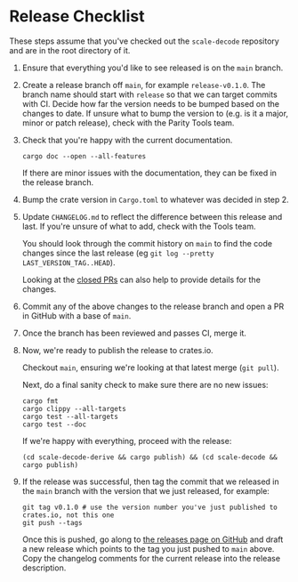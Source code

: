 # Release Checklist

These steps assume that you've checked out the `scale-decode` repository and are in the root directory of it.

1.  Ensure that everything you'd like to see released is on the `main` branch.

2.  Create a release branch off `main`, for example `release-v0.1.0`. The branch name should start with `release`
    so that we can target commits with CI. Decide how far the version needs to be bumped based on the changes to date.
    If unsure what to bump the version to (e.g. is it a major, minor or patch release), check with the Parity Tools team.

3.  Check that you're happy with the current documentation.

    ```
    cargo doc --open --all-features
    ```

    If there are minor issues with the documentation, they can be fixed in the release branch.

4.  Bump the crate version in `Cargo.toml` to whatever was decided in step 2.

5.  Update `CHANGELOG.md` to reflect the difference between this release and last. If you're unsure of
    what to add, check with the Tools team.

    You should look through the commit history on `main` to find the code changes since the last release (eg `git log --pretty LAST_VERSION_TAG..HEAD`).

    Looking at the [closed PRs](https://github.com/paritytech/scale-decode/pulls?q=is%3Apr+is%3Aclosed) can also help to provide details for the changes.

6.  Commit any of the above changes to the release branch and open a PR in GitHub with a base of `main`.

7.  Once the branch has been reviewed and passes CI, merge it.

8.  Now, we're ready to publish the release to crates.io.

    Checkout `main`, ensuring we're looking at that latest merge (`git pull`).

    Next, do a final sanity check to make sure there are no new issues:
    ```
    cargo fmt
    cargo clippy --all-targets
    cargo test --all-targets
    cargo test --doc
    ```

    If we're happy with everything, proceed with the release:
    ```
    (cd scale-decode-derive && cargo publish) && (cd scale-decode && cargo publish)
    ```

9.  If the release was successful, then tag the commit that we released in the `main` branch with the
    version that we just released, for example:

    ```
    git tag v0.1.0 # use the version number you've just published to crates.io, not this one
    git push --tags
    ```

    Once this is pushed, go along to [the releases page on GitHub](https://github.com/paritytech/scale-decode/releases)
    and draft a new release which points to the tag you just pushed to `main` above. Copy the changelog comments
    for the current release into the release description.

